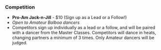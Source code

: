 ### Competition
* __Pro-Am Jack-n-Jill__ - $10 (Sign up as a Lead or a Follow!)
* _Open to Amateur Balboa dancers_
* Competitors sign up individually as a lead or a follow, and will be paired with a dancer from the Master Classes. Competitors will dance in heats, changing partners a minimum of 3 times. Only Amateur dancers will be judged.
